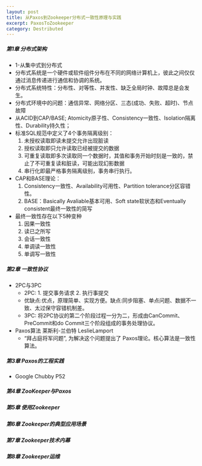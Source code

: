 ```yaml
---
layout: post
title: 从Paxos到Zookeeper分布式一致性原理与实践
excerpt: PaxosToZookeeper
category: Destributed
---
```


##### 第1章 分布式架构

- 1-从集中式到分布式
- 分布式系统是一个硬件或软件组件分布在不同的网络计算机上，彼此之间仅仅通过消息传递进行通信和协调的系统。
- 分布式系统特性：分布性、对等性、并发性、缺乏全局时钟、故障总是会发生。
- 分布式环境中的问题：通信异常、网络分区、三态(成功、失败、超时)、节点故障
- 从ACID到CAP/BASE; Atomicity原子性、Consistency一致性、Isolation隔离性、Durability持久性；
- 标准SQL规范中定义了4个事务隔离级别：
  1. 未授权读取即读未提交允许出现脏读
  2. 授权读取即只允许读取已经被提交的数据
  3. 可重复读取即多次读取同一个数据时，其值和事务开始时刻是一致的，禁止了不可重复读和脏读，可能出现幻影数据
  4. 串行化即最严格事务隔离级别，事务串行执行。
- CAP和BASE理论：
  1. Consistency一致性、Availability可用性、Partition tolerance分区容错性。
  2. BASE：Basically Avaliable基本可用、Soft state软状态和Eventually consistent最终一致性的简写
- 最终一致性存在以下5种变种
  1. 因果一致性
  2. 读已之所写
  3. 会话一致性
  4. 单调读一致性
  5. 单调写一致性

##### 第2章 一致性协议

- 2PC与3PC
  - 2PC: 1. 提交事务请求 2. 执行事提交
  - 优缺点:优点，原理简单、实现方便。缺点:同步阻塞、单点问题、数据不一致、太过保守容错机制差。
  - 3PC: 将2PC协议的第二个阶段过程一分为二，形成由CanCommit、PreCommit和do Commit三个阶段组成的事务处理协议。
- Paxos算法  莱斯利-兰伯特 LeslieLamport
  - “拜占庭将军问题”, 为解决这个问题提出了 Paxos理论。核心算法是一致性算法。

##### 第3章 Paxos的工程实践

- Google Chubby P52

##### 第4章 ZooKeeper与Paxos
##### 第5章 使用Zookeeper
##### 第6章 Zookeeper的典型应用场景
##### 第7章 Zookeeper技术内幕
##### 第8章 Zookeeper运维
